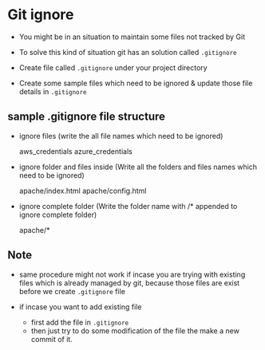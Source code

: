 # Git ignore

* You might be in an situation to maintain some files not tracked by Git

* To solve this kind of situation git has an solution called `.gitignore`

* Create file called `.gitignore` under your project directory

* Create some sample files which need to be ignored & update those file details in `.gitignore`

## sample .gitignore file structure

* ignore files (write the all file names which need to be ignored)

  aws_credentials
  azure_credentials

* ignore folder and files inside (Write all the folders and files names which need to be ignored)

  apache/index.html
  apache/config.html

* ignore complete folder (Write the folder name with /* appended to ignore complete folder)

  apache/*

## Note

* same procedure might not work if incase you are trying with existing files which is already managed by git,  because those files are exist before we create `.gitignore` file

* if incase you want to add existing file 
    - first add the file in `.gitignore`
    - then just try to do some modification of the file the make a new commit of it. 